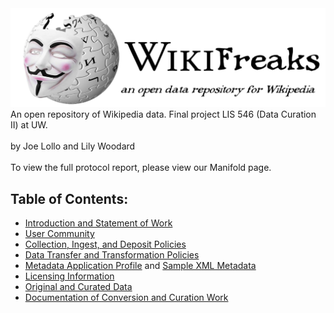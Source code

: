 <img src="logo.png">
An open repository of Wikipedia data. Final project LIS 546 (Data Curation II) at UW.
<br><br>
by Joe Lollo and Lily Woodard
<br><br>
To view the full protocol report, please view our Manifold page.

## Table of Contents:
- [Introduction and Statement of Work](https://github.com/JoeLollo21/WikiFreaks/blob/main/protocol-report/introduction.md)
- [User Community](https://github.com/JoeLollo21/WikiFreaks/blob/main/protocol-report/user-communities.md)
- [Collection, Ingest, and Deposit Policies](https://github.com/JoeLollo21/WikiFreaks/blob/main/protocol-report/policies.md)
- [Data Transfer and Transformation Policies](https://github.com/JoeLollo21/WikiFreaks/blob/main/protocol-report/policies-2.md)
- [Metadata Application Profile](https://github.com/JoeLollo21/WikiFreaks/blob/main/protocol-report/metadata.md) and [Sample XML Metadata](https://github.com/JoeLollo21/WikiFreaks/blob/main/protocol-report/Sample-Metadata.xml)
- [Licensing Information](https://github.com/JoeLollo21/WikiFreaks/blob/main/protocol-report/licensing.md)
- [Original and Curated Data](https://github.com/JoeLollo21/WikiFreaks/tree/main/sample-data)
- [Documentation of Conversion and Curation Work](https://github.com/JoeLollo21/WikiFreaks/blob/main/protocol-report/data-conversion.md)
